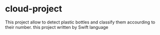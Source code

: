 # cloud-project
This project allow to detect plastic bottles and classify them accourding to their number.
this project written by Swift language 
